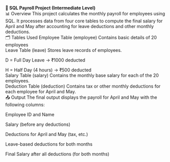 💼<b> SQL Payroll Project (Intermediate Level)</b> 
<br>
📊 Overview
This project calculates the monthly payroll for employees using SQL. It processes data from four core tables to compute the final salary for April and May after accounting for leave deductions and other monthly deductions.
<br>
🗂️ Tables Used
Employee Table (employee)
Contains basic details of 20 employees
<br>
Leave Table (leave)
Stores leave records of employees.

D = Full Day Leave → ₹1000 deducted

H = Half Day (4 hours) → ₹500 deducted
<br>
Salary Table (salary)
Contains the monthly base salary for each of the 20 employees.
<br>
Deduction Table (deduction)
Contains tax or other monthly deductions for each employee for April and May.
<br>
📤 Output
The final output displays the payroll for April and May with the following columns:

Employee ID and Name

Salary (before any deductions)

Deductions for April and May (tax, etc.)

Leave-based deductions for both months

Final Salary after all deductions (for both months)


